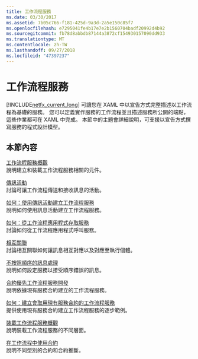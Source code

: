 ```yaml
---
title: 工作流程服務
ms.date: 03/30/2017
ms.assetid: 7b05c766-f181-425d-9a3d-2a5e150c85f7
ms.openlocfilehash: e7295041fe4b17e7e2b1560704badf20992d4b92
ms.sourcegitcommit: fb78d8abbdb87144a3872cf154930157090dd933
ms.translationtype: MT
ms.contentlocale: zh-TW
ms.lasthandoff: 09/27/2018
ms.locfileid: "47397237"
---
```

# <a name="workflow-services"></a>工作流程服務
[!INCLUDE[netfx_current_long](../../../../includes/netfx-current-long-md.md)] 可讓您在 XAML 中以宣告方式完整描述以工作流程為基礎的服務。 您可以定義實作服務的工作流程並且描述服務所公開的端點，這些作業都可在 XAML 中完成。 本節中的主題會詳細說明，可支援以宣告方式撰寫服務的程式設計模型。  
  
## <a name="in-this-section"></a>本節內容  
 [工作流程服務概觀](../../../../docs/framework/wcf/feature-details/workflow-services-overview.md)  
 說明建立和裝載工作流程服務相關的元件。  
  
 [傳訊活動](../../../../docs/framework/wcf/feature-details/messaging-activities.md)  
 討論可讓工作流程傳送和接收訊息的活動。  
  
 [如何：使用傳訊活動建立工作流程服務](../../../../docs/framework/wcf/feature-details/how-to-create-a-workflow-service-with-messaging-activities.md)  
 說明如何使用訊息活動建立工作流程服務。  
  
 [如何：從工作流程應用程式存取服務](../../../../docs/framework/wcf/feature-details/how-to-access-a-service-from-a-workflow-application.md)  
 討論如何從工作流程應用程式呼叫服務。  
  
 [相互關聯](../../../../docs/framework/wcf/feature-details/correlation.md)  
 討論相互關聯如何讓訊息相互對應以及對應至執行個體。  
  
 [不按照順序的訊息處理](../../../../docs/framework/wcf/feature-details/out-of-order-message-processing.md)  
 說明如何設定服務以接受順序錯誤的訊息。  
  
 [合約優先工作流程服務開發](../../../../docs/framework/windows-workflow-foundation/contract-first-workflow-service-development.md)  
 說明依據現有服務合約建立的工作流程服務。  
  
 [如何：建立會取用現有服務合約的工作流程服務](../../../../docs/framework/windows-workflow-foundation/how-to-create-a-workflow-service-that-consumes-an-existing-service-contract.md)  
 提供使用現有服務合約建立工作流程服務的逐步範例。  
  
 [裝載工作流程服務概觀](../../../../docs/framework/wcf/feature-details/hosting-workflow-services-overview.md)  
 說明裝載工作流程服務的不同層面。  
  
 [在工作流程中使用合約](../../../../docs/framework/wcf/feature-details/using-contracts-in-workflow.md)  
 說明不同型別的合約和合約推斷。
